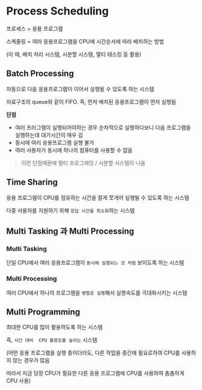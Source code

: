 #  Process Scheduling

프로세스 = 응용 프로그램

스케줄링 = 여러 응용프로그램을  CPU에 시간순서에 따라 배치하는 방법

(이 때, 배치 처리 시스템, 시분할 시스템, 멀티 태스킹 등 활용)



##  Batch Processing

자동으로 다음 응용프로그램이 이어서 실행될 수 있도록 하는 시스템

자료구조의 queue와 같이 FIFO. 즉, 먼저 배치된 응용프로그램이 먼저 실행됨

**단점**

- 여러 프러그램이 실행되어야하는 경우 순차적으로 실행하다보니 다음 프로그램을 실행하는데 대기시간이 매우 김
- 동시에 여러 응용프로그램 실행 불가
- 여러 사용자가 동시에 하나의 컴퓨터를 사용할 수 없음

> 이런 단점때문에 멀티 프로그래밍 / 시분할 시스템이 나옴



## Time Sharing

응용 프로그램이 CPU를 점유하는 시간을 잘게 쪼개어 실행될 수 있도록 하는 시스템

다중 사용자를 지원하기 위해 `응답 시간을 최소화`하는 시스템



## Multi Tasking 과 Multi Processing

### Multi Tasking

단일 CPU에서 여러 응용프로그램이 `동시에 실행되는 것 처럼` 보이도록 하는 시스템

### Multi Processing

여러 CPU에서 하나의 프로그램을 `병렬로 실행`해서 실행속도를 극대화시키는 시스템



## Multi Programming

최대한 CPU를 많이 활용하도록 하는 시스템 

즉, `시간 대비  CPU 활용도를 높이는` 시스템

(어떤 응용 프로그램을 실행 중이더라도, 다른 작업을 중간에 필요로하여 CPU를 사용하지 않는 경우가 많음

따라서 지금 당장 CPU가 필요한 다른 응용 프로그램에 CPU를 사용하여 촘촘하게 CPU 사용)
